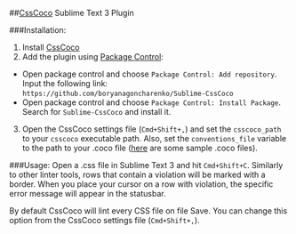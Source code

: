##[CssCoco](https://github.com/boryanagoncharenko/CssCoco) Sublime Text 3 Plugin

###Installation:
1. Install [CssCoco](https://github.com/boryanagoncharenko/CssCoco#installation)
2. Add the plugin using [Package Control](https://packagecontrol.io/):
  * Open package control and choose `Package Control: Add repository`. Input the following link: `https://github.com/boryanagoncharenko/Sublime-CssCoco`
  * Open package control and choose `Package Control: Install Package`. Search for `Sublime-CssCoco` and install it.
3. Open the CssCoco settings file (`Cmd+Shift+,`) and set the `csscoco_path` to your `csscoco` executable path. Also, set the `conventions_file` variable to the path to your .coco file ([here](https://github.com/boryanagoncharenko/CssCoco/tree/master/samples) are some sample .coco files).

###Usage:
Open a .css file in Sublime Text 3 and hit `Cmd+Shift+C`. Similarly to other linter tools, rows that contain a violation will be marked with a border. When you place your cursor on a row with violation, the specific error message will appear in the statusbar.

By default CssCoco will lint every CSS file on file Save. You can change this option from the CssCoco settings file (`Cmd+Shift+,`).